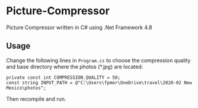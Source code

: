 # Picture-Compressor
 Picture Compressor written in C# using .Net Framework 4.8
## Usage
Change the following lines in `Program.cs` to choose the compression quality and base directory where the photos (*.jpg) are located:
```
private const int COMPRESSION_QUALITY = 50;
const string INPUT_PATH = @"C:\Users\fpmor\OneDrive\travel\2020-02 New Mexico\photos";
```
Then recompile and run.
